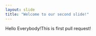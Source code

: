 ```yaml
---
layout: slide
title: "Welcome to our second slide!"
---
```

Hello Everybody!This is first pull request!
